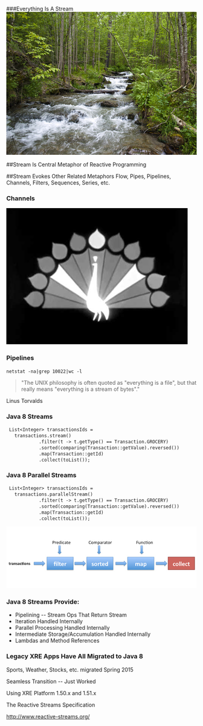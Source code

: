 ###Everything Is A Stream
![Image of a stream](images/stream.jpg)


##Stream Is Central Metaphor of Reactive Programming


##Stream Evokes Other Related Metaphors
Flow, Pipes, Pipelines, Channels, Filters, Sequences, Series, etc.


### Channels
![Image of NBC Peacock](images/nbcpeacock.jpg)


### Pipelines
    netstat -na|grep 10022|wc -l
>"The UNIX philosophy is often quoted as "everything is a file", but that
really means "everything is a stream of bytes"." 

Linus Torvalds


### Java 8 Streams

     List<Integer> transactionsIds = 
       transactions.stream()
                .filter(t -> t.getType() == Transaction.GROCERY)
                .sorted(comparing(Transaction::getValue).reversed())
                .map(Transaction::getId)
                .collect(toList());


### Java 8 Parallel Streams

     List<Integer> transactionsIds = 
       transactions.parallelStream()
                .filter(t -> t.getType() == Transaction.GROCERY)
                .sorted(comparing(Transaction::getValue).reversed())
                .map(Transaction::getId)
                .collect(toList());


![Image of java 8 pipeline](images/java8pipeline.jpg)


### Java 8 Streams Provide:

  * Pipelining -- Stream Ops That Return Stream
  * Iteration Handled Internally
  * Parallel Processing Handled Internally
  * Intermediate Storage/Accumulation Handled Internally
  * Lambdas and Method References


### Legacy XRE Apps Have All Migrated to Java 8

  Sports, Weather, Stocks, etc. migrated Spring 2015
  
  Seamless Transition -- Just Worked

  Using XRE Platform 1.50.x and 1.51.x


The Reactive Streams Specification

http://www.reactive-streams.org/
